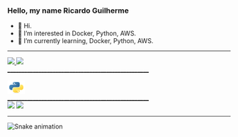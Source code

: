 ### Hello, my name Ricardo Guilherme

- 👋 Hi.
- 👀 I’m interested in Docker, Python, AWS.
- 🌱 I’m currently learning, Docker, Python, AWS.
__________________________________________________

<div>
  <a href="https://github.com/rcdjh">
    <img height="150em" src="https://github-readme-stats.vercel.app/api?username=rcdjh&show_icons=true&theme=highcontrast&include_all_commits=true&count_private=true"/>
    <img height="150em" src="https://github-readme-stats.vercel.app/api/top-langs/?username=rcdjh&layout=compact&langs_count=7&theme=highcontrast"/>
</div>
__________________________________________________
  
 <div>
<div style="display: inline_block"><br>
   <img align="center" alt="Jh-Python" height="30" width="40" src="https://raw.githubusercontent.com/devicons/devicon/master/icons/python/python-original.svg">
</div>
__________________________________________________
 
<div> 
<a href = "https://www.linkedin.com/in/rcdguilherme88" target="_blank"><img src="https://img.shields.io/badge/-LinkedIn-%230077B5?style=for-the-badge&logo=linkedin&logoColor=white" target="_blank"></a>     
<a href = "mailto:rcdguilherme@gmail.com"><img src="https://img.shields.io/badge/Gmail-D14836?style=for-the-badge&logo=gmail&logoColor=white" target="_blank"></a> 
  
    
</div>

 
__________________________________________________
  
![Snake animation](https://github.com/rcdjh/rcdjh/blob/output/github-contribution-grid-snake.svg)
